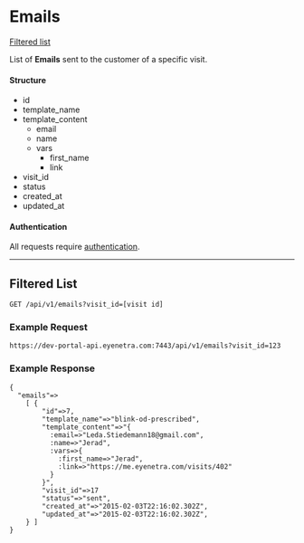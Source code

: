 # Emails

[Filtered list](#filtered-list)

List of **Emails** sent to the customer of a specific visit.

#### Structure

 * id
 * template_name
 * template_content
   * email
   * name
   * vars
     * first_name
     * link
 * visit_id
 * status
 * created_at
 * updated_at


#### Authentication

All requests require [authentication](ApiV1BasicAuthentication).

-----

## Filtered List

````
GET /api/v1/emails?visit_id=[visit id]
````

### Example Request

````
https://dev-portal-api.eyenetra.com:7443/api/v1/emails?visit_id=123
````

### Example Response

````
{ 
  "emails"=>
    [ {
        "id"=>7, 
        "template_name"=>"blink-od-prescribed", 
        "template_content"=>"{
          :email=>"Leda.Stiedemann18@gmail.com", 
          :name=>"Jerad", 
          :vars=>{
            :first_name=>"Jerad", 
            :link=>"https://me.eyenetra.com/visits/402"
          }
        }", 
        "visit_id"=>17
        "status"=>"sent", 
        "created_at"=>"2015-02-03T22:16:02.302Z", 
        "updated_at"=>"2015-02-03T22:16:02.302Z", 
    } ]
}
````
